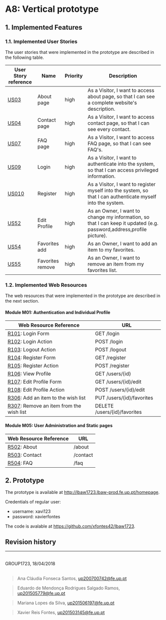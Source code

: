 # A8: Vertical prototype

## 1. Implemented Features

### 1.1. Implemented User Stories

The user stories that were implemented in the prototype are described in the following table.


| User Story reference | Name                   | Priority                   | Description                   |
| -------------------- | ---------------------- | -------------------------- | ----------------------------- |
| [US03](https://github.com/xfontes42/lbaw1723/blob/artefacts/A2/A2.md#21-visitor)               | About page	 | high | As a Visitor, I want to access about page, so that I can see a complete website's description. |
| [US04](https://github.com/xfontes42/lbaw1723/blob/artefacts/A2/A2.md#21-visitor)              | Contact page	 | high | As a Visitor, I want to access contact page, so that I can see every contact. |
| [US07](https://github.com/xfontes42/lbaw1723/blob/artefacts/A2/A2.md#21-visitor)              | FAQ page	 | high | As a Visitor, I want to access FAQ page, so that I can see FAQ's. |
| [US09](https://github.com/xfontes42/lbaw1723/blob/artefacts/A2/A2.md#21-visitor)              | Login	 | high | As a Visitor, I want to authenticate into the system, so that I can access privileged information. |
| [US010](https://github.com/xfontes42/lbaw1723/blob/artefacts/A2/A2.md#21-visitor)              | Register	 | high | As a Visitor, I want to register myself into the system, so that I can authenticate myself into the system. |
| [US52](https://github.com/xfontes42/lbaw1723/blob/artefacts/A2/A2.md#26owner)              | Edit Profile | high | As an Owner, I want to change my information, so that I can keep it updated (e.g. password,address,profile picture). |
| [US54](https://github.com/xfontes42/lbaw1723/blob/artefacts/A2/A2.md#26owner)              | Favorites add | high | As an Owner, I want to add an item to my favorites. |
| [US55](https://github.com/xfontes42/lbaw1723/blob/artefacts/A2/A2.md#26owner)              | Favorites remove | high | As an Owner, I want to remove an item from my favorites list. |


### 1.2. Implemented Web Resources

The web resources that were implemented in the prototype are described in the next section.

#### Module M01: Authentication and Individual Profile

| Web Resource Reference | URL                            |
| ---------------------- | ------------------------------ |
| [R101](https://github.com/xfontes42/lbaw1723/blob/artefacts/A7/A7.md#r101-login-form): Login Form | GET /login |
| [R102](https://github.com/xfontes42/lbaw1723/blob/artefacts/A7/A7.md#r102-login-action): Login Action | POST /login |
| [R103](https://github.com/xfontes42/lbaw1723/blob/artefacts/A7/A7.md#r103-logout-action): Logout Action | POST /logout |
| [R104](https://github.com/xfontes42/lbaw1723/blob/artefacts/A7/A7.md#r104-register-form): Register Form | GET /register |
| [R105](https://github.com/xfontes42/lbaw1723/blob/artefacts/A7/A7.md#r105-register-action): Register Action | POST /register |
| [R106](https://github.com/xfontes42/lbaw1723/blob/artefacts/A7/A7.md#r106-view-profile): View Profile | GET /users/{id} |
| [R107](https://github.com/xfontes42/lbaw1723/blob/artefacts/A7/A7.md#r107-edit-profile-form): Edit Profile Form | GET /users/{id}/edit |
| [R108](https://github.com/xfontes42/lbaw1723/blob/artefacts/A7/A7.md#r108-edit-profile-action): Edit Profile Action | POST  /users/{id}/edit |
| [R306](https://github.com/xfontes42/lbaw1723/blob/artefacts/A7/A7.md#r306-add-an-item-to-the-wish-list): Add an item to the wish list | PUT /users/{id}/favorites |
| [R307](https://github.com/xfontes42/lbaw1723/blob/artefacts/A7/A7.md#r307-remove-an-item-from-the-wish-list): Remove an item from the wish list | DELETE /users/{id}/favorites |


#### Module M05: User Administration and Static pages

| Web Resource Reference | URL                            |
| ---------------------- | ------------------------------ |
| [R502](https://github.com/xfontes42/lbaw1723/blob/artefacts/A7/A7.md#r502-about): About | /about |
| [R503](https://github.com/xfontes42/lbaw1723/blob/artefacts/A7/A7.md#r503-contact): Contact | /contact |
| [R504](https://github.com/xfontes42/lbaw1723/blob/artefacts/A7/A7.md#r504-faq): FAQ | /faq |

## 2. Prototype

The prototype is available at http://lbaw1723.lbaw-prod.fe.up.pt/homepage.

Credentials of regular user:

+ username: xavi123
+ password: xavierfontes

The code is avalable at https://github.com/xfontes42/lbaw1723.


## Revision history



***

<br>
GROUP1723, 18/04/2018
<br>
<br>

> Ana Cláudia Fonseca Santos, up200700742@fe.up.pt

> Eduardo de Mendonça Rodrigues Salgado Ramos, up201505779@fe.up.pt

> Mariana Lopes da Silva, up201506197@fe.up.pt

> Xavier Reis Fontes, up201503145@fe.up.pt
